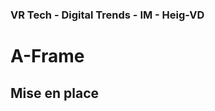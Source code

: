 ### VR Tech - Digital Trends - IM - Heig-VD

# A-Frame

## Mise en place
<!--stackedit_data:
eyJoaXN0b3J5IjpbMTk3MjEyNjk5OF19
-->